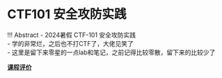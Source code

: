 # CTF101 安全攻防实践

!!! Abstract 
    - 2024暑假 CTF-101 安全攻防实践   
    - 学的非常烂，之后也不打CTF了，大佬见笑了     
    - 这里是留下来零星的一点lab和笔记，之前记得比较零散，留下来的比较少了


[**课程评价**](https://slowist-lee.github.io/notebook/Writings/essay/16/#ctf101)